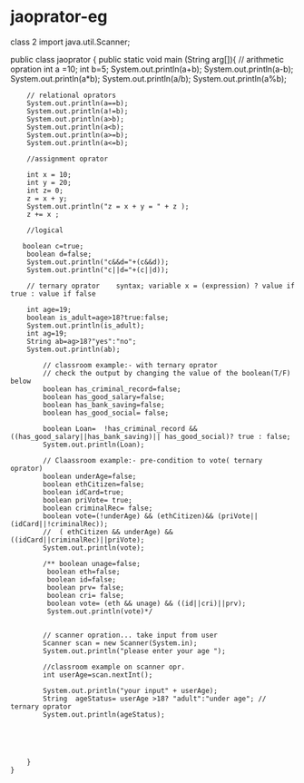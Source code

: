 # jaoprator-eg
class 2
import java.util.Scanner;

public class jaoprator {
        public static void main (String arg[]){
      // arithmetic opration
        int a =10;
        int b=5;
        System.out.println(a+b);
        System.out.println(a-b);
        System.out.println(a*b);
        System.out.println(a/b);
        System.out.println(a%b);

        // relational oprators
        System.out.println(a==b);
        System.out.println(a!=b);
        System.out.println(a>b);
        System.out.println(a<b);
        System.out.println(a>=b);
        System.out.println(a<=b);

        //assignment oprator

        int x = 10;
        int y = 20;
        int z= 0;
        z = x + y;
        System.out.println("z = x + y = " + z );
        z += x ;

        //logical

       boolean c=true;
        boolean d=false;
        System.out.println("c&&d="+(c&&d));
        System.out.println("c||d="+(c||d));

        // ternary oprator    syntax; variable x = (expression) ? value if true : value if false

        int age=19;
        boolean is_adult=age>18?true:false;
        System.out.println(is_adult);
        int ag=19;
        String ab=ag>18?"yes":"no";
        System.out.println(ab);

            // classroom example:- with ternary oprator
            // check the output by changing the value of the boolean(T/F) below
            boolean has_criminal_record=false;
            boolean has_good_salary=false;
            boolean has_bank_saving=false;
            boolean has_good_social= false;

            boolean Loan=  !has_criminal_record && ((has_good_salary||has_bank_saving)|| has_good_social)? true : false;
            System.out.println(Loan);

            // Claassroom example:- pre-condition to vote( ternary oprator)
            boolean underAge=false;
            boolean ethCitizen=false;
            boolean idCard=true;
            boolean priVote= true;
            boolean criminalRec= false;
            boolean vote=(!underAge) && (ethCitizen)&& (priVote||(idCard||!criminalRec));
            //  ( ethCitizen && underAge) && ((idCard||criminalRec)||priVote);
            System.out.println(vote);

            /** boolean unage=false;
             boolean eth=false;
             boolean id=false;
             boolean prv= false;
             boolean cri= false;
             boolean vote= (eth && unage) && ((id||cri)||prv);
             System.out.println(vote)*/


            // scanner opration... take input from user
            Scanner scan = new Scanner(System.in);
            System.out.println("please enter your age ");

            //classroom example on scanner opr.
            int userAge=scan.nextInt();

            System.out.println("your input" + userAge);
            String  ageStatus= userAge >18? "adult":"under age"; // ternary oprator
            System.out.println(ageStatus);





        }
    }



